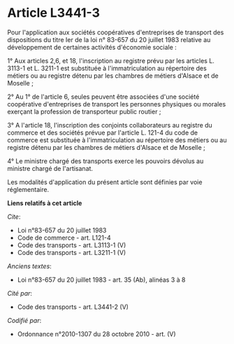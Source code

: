 # Article L3441-3

Pour l'application aux sociétés coopératives d'entreprises de transport des dispositions du titre Ier de la loi n° 83-657 du
20 juillet 1983 relative au développement de certaines activités d'économie sociale : 

1° Aux articles 2,6, et 18, l'inscription au registre prévu par les articles L. 3113-1 et L. 3211-1 est substituée à
l'immatriculation au répertoire des métiers ou au registre détenu par les chambres de métiers d'Alsace et de Moselle ; 

2° Au 1° de l'article 6, seules peuvent être associées d'une société coopérative d'entreprises de transport les personnes
physiques ou morales exerçant la profession de transporteur public routier ; 

3° A l'article 18, l'inscription des conjoints collaborateurs au registre du commerce et des sociétés prévue par l'article L.
121-4 du code de commerce est substituée à l'immatriculation au répertoire des métiers ou au registre détenu par les chambres
de métiers d'Alsace et de Moselle ; 

4° Le ministre chargé des transports exerce les pouvoirs dévolus au ministre chargé de l'artisanat. 

Les modalités d'application du présent article sont définies par voie réglementaire.

**Liens relatifs à cet article**

_Cite_:

  - Loi n°83-657 du 20 juillet 1983
  - Code de commerce - art. L121-4
  - Code des transports - art. L3113-1 (V)
  - Code des transports - art. L3211-1 (V)

_Anciens textes_:

  - Loi n°83-657 du 20 juillet 1983 - art. 35 (Ab), alinéas 3 à 8

_Cité par_:

  - Code des transports - art. L3441-2 (V)

_Codifié par_:

  - Ordonnance n°2010-1307 du 28 octobre 2010 - art. (V)
